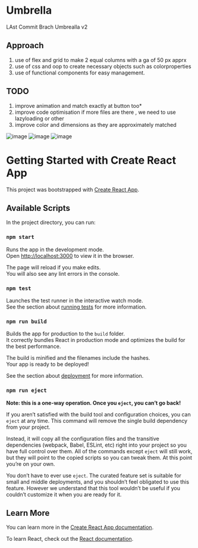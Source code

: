# Umbrella 
 LAst Commit Brach  Umbrealla v2

## Approach
1) use of flex and grid to make 2 equal columns with a ga of 50 px apprx
2) use of css and oop to create necessary objects such as colorproperties
3) use of functional components for easy management.
## TODO
1) improve animation  and match exactly at button too*
2) improve code optimisation   if more files are there , we need to use  lazyloading or other
3)  improve color and dimensions as they are approximately matched 

![image](https://github.com/lakshay9131/myappv2/assets/41942751/b7a4c7d9-f963-476f-80fb-30de1af1e3f6)
![image](https://github.com/lakshay9131/myappv2/assets/41942751/cc679716-e2bf-4a09-a046-478a8a70582c)
![image](https://github.com/lakshay9131/myappv2/assets/41942751/3fd52719-ef54-4f6b-8026-9208c5de205e)
















# Getting Started with Create React App

This project was bootstrapped with [Create React App](https://github.com/facebook/create-react-app).

## Available Scripts

In the project directory, you can run:

### `npm start`

Runs the app in the development mode.\
Open [http://localhost:3000](http://localhost:3000) to view it in the browser.

The page will reload if you make edits.\
You will also see any lint errors in the console.

### `npm test`

Launches the test runner in the interactive watch mode.\
See the section about [running tests](https://facebook.github.io/create-react-app/docs/running-tests) for more information.

### `npm run build`

Builds the app for production to the `build` folder.\
It correctly bundles React in production mode and optimizes the build for the best performance.

The build is minified and the filenames include the hashes.\
Your app is ready to be deployed!

See the section about [deployment](https://facebook.github.io/create-react-app/docs/deployment) for more information.

### `npm run eject`

**Note: this is a one-way operation. Once you `eject`, you can’t go back!**

If you aren’t satisfied with the build tool and configuration choices, you can `eject` at any time. This command will remove the single build dependency from your project.

Instead, it will copy all the configuration files and the transitive dependencies (webpack, Babel, ESLint, etc) right into your project so you have full control over them. All of the commands except `eject` will still work, but they will point to the copied scripts so you can tweak them. At this point you’re on your own.

You don’t have to ever use `eject`. The curated feature set is suitable for small and middle deployments, and you shouldn’t feel obligated to use this feature. However we understand that this tool wouldn’t be useful if you couldn’t customize it when you are ready for it.

## Learn More

You can learn more in the [Create React App documentation](https://facebook.github.io/create-react-app/docs/getting-started).

To learn React, check out the [React documentation](https://reactjs.org/).

